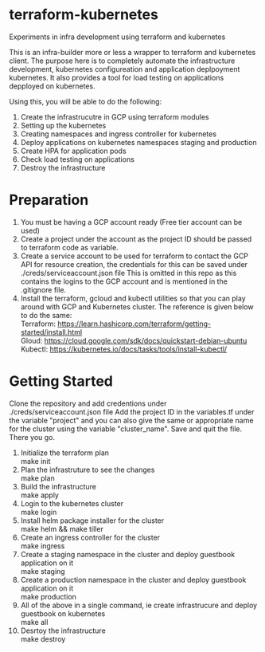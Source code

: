 # terraform-kubernetes
Experiments in infra development using terraform and kubernetes

This is an infra-builder more or less a wrapper to terraform and kubernetes client. 
The purpose here is to completely automate the infrastructure development, kubernetes configureation and application deplpoyment
kubernetes. It also provides a tool for load testing on applications depployed on kubernetes. 

Using this, you will be able to do the following:
1. Create the infrastrucutre in GCP using terraform modules
2. Setting up the kubernetes
3. Creating namespaces and ingress controller for kubernetes 
4. Deploy applications on kubernetes namespaces staging and production
5. Create HPA for application pods
6. Check load testing on applications
7. Destroy the infrastructure

# Preparation
1. You must be having a GCP account ready (Free tier account can be used)
2. Create a project under the account as the project ID should be passed to terraform code as variable.
3. Create a service account to be used for terraform to contact the GCP API for resource creation, the credentials for this
   can be saved under ./creds/serviceaccount.json file
   This is omitted in this repo as this contains the logins to the GCP account and is mentioned in the .gitignore file.
4. Install the terraform, gcloud and kubectl utilities so that you can play around with GCP and Kubernetes cluster. 
   The reference is given below to do the same: <br />
   Terraform: https://learn.hashicorp.com/terraform/getting-started/install.html <br />
   Gloud: https://cloud.google.com/sdk/docs/quickstart-debian-ubuntu <br />
   Kubectl: https://kubernetes.io/docs/tasks/tools/install-kubectl/ <br />

# Getting Started
Clone the repository and add credentions under ./creds/serviceaccount.json file
Add the project ID in the variables.tf under the variable "project" and you can also give the same or appropriate name for the cluster using the variable "cluster_name".
Save and quit the file. There you go.

1. Initialize the terraform plan <br />
make init <br />
2. Plan the infrastruture to see the changes <br />
make plan <br />
3. Build the infrastructure <br />
make apply <br />
4. Login to the kubernetes cluster <br />
make login <br />
5. Install helm package installer for the cluster <br />
make helm && make tiller <br />
6. Create an ingress controller for the cluster <br />
make ingress <br />
7. Create a staging namespace in the cluster and deploy guestbook application on it <br />
make staging <br />
8. Create a production namespace in the cluster and deploy guestbook application on it <br />
make production <br />
9. All of the above in a single command, ie create infrastrucure and deploy guestbook on kubernetes <br />
make all <br />
10. Desrtoy the infrastructure <br />
make destroy <br />
